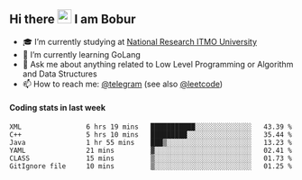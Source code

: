 ## Hi there <img src="https://media.giphy.com/media/hvRJCLFzcasrR4ia7z/giphy.gif" width="25px" height="25px"> I am Bobur

- :mortar_board: I’m currently studying at [National Research ITMO University](https://itmo.ru/)
- :seedling: I’m currently learning GoLang
- :speech_balloon: Ask me about anything related to Low Level Programming or Algorithm and Data Structures
- :mailbox: How to reach me: [@telegram](https://t.me/octoant) (see also [@leetcode](https://leetcode.com/octoant/))    

#### Coding stats in last week

<!--START_SECTION:waka-->

```text
XML                6 hrs 19 mins   ███████████░░░░░░░░░░░░░░   43.39 %
C++                5 hrs 10 mins   █████████░░░░░░░░░░░░░░░░   35.44 %
Java               1 hr 55 mins    ███▒░░░░░░░░░░░░░░░░░░░░░   13.23 %
YAML               21 mins         ▓░░░░░░░░░░░░░░░░░░░░░░░░   02.41 %
CLASS              15 mins         ▒░░░░░░░░░░░░░░░░░░░░░░░░   01.73 %
GitIgnore file     10 mins         ▒░░░░░░░░░░░░░░░░░░░░░░░░   01.25 %
```

<!--END_SECTION:waka-->
